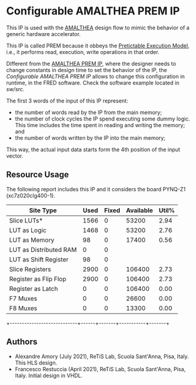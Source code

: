 # Configurable AMALTHEA PREM IP

This IP is used with the [AMALTHEA](https://projects.eclipse.org/projects/automotive.app4mc/downloads) design flow to mimic the behavior of a generic hardware accelerator.

This IP is called PREM because it obbeys the [Pretictable Execution Model](https://www.ideals.illinois.edu/bitstream/handle/2142/16605/PREMtechrep.pdf), i.e., it performs read, execution, write operations in that order.

Different from the [AMALTHEA PREM IP](../prem/readme.md), where the designer needs to change constants in design time to set the behavior of the IP, the *Configurable AMALTHEA PREM IP* allows to change this configuration in runtime, in the FRED software. Check the software example located in *sw/src*.

The first 3 words of the input of this IP represent:

 - the number of words read by the IP from the main memory;
 - the number of clock cycles the IP spend executing some dummy logic. This time includes the time spent in reading and writing the memory; and
 - the number of words written by the IP into the main memory;

This way, the actual input data starts form the 4th position of the input vector.


## Resource Usage

The following report includes this IP and it considers the board PYNQ-Z1 (xc7z020clg400-1). 


|          Site Type         | Used | Fixed | Available | Util% |
|----------------------------|------|-------|-----------|-------|
| Slice LUTs*                | 1566 |     0 |     53200 |  2.94 |
|   LUT as Logic             | 1468 |     0 |     53200 |  2.76 |
|   LUT as Memory            |   98 |     0 |     17400 |  0.56 |
|     LUT as Distributed RAM |    0 |     0 |           |       |
|     LUT as Shift Register  |   98 |     0 |           |       |
| Slice Registers            | 2900 |     0 |    106400 |  2.73 |
|   Register as Flip Flop    | 2900 |     0 |    106400 |  2.73 |
|   Register as Latch        |    0 |     0 |    106400 |  0.00 |
| F7 Muxes                   |    0 |     0 |     26600 |  0.00 |
| F8 Muxes                   |    0 |     0 |     13300 |  0.00 |
+----------------------------+------+-------+-----------+-------+

## Authors

- Alexandre Amory (July 2021), ReTiS Lab, Scuola Sant'Anna, Pisa, Italy. This HLS design.
- Francesco Restuccia (April 2021), ReTiS Lab, Scuola Sant'Anna, Pisa, Italy. Initial design in VHDL.
